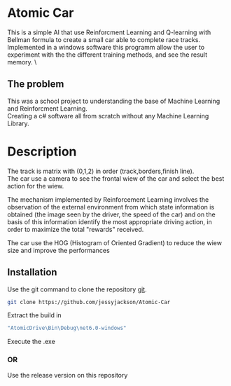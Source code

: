 # Atomic Car
This is a simple AI that use Reinforcment Learning and Q-learning with Bellman formula to create a small car able to complete race tracks. \
Implemented in a windows software this programm allow the user to experiment with the the different training methods, and see the result memory. \
## The problem
This was a school project to understanding the base of Machine Learning and Reinforcment Learning. \
Creating a c# software all from scratch without any Machine Learning Library.
# Description
The track is matrix with (0,1,2) in order (track,borders,finish line). \
The car use a camera to see the frontal wiew of the car and select the best action for the wiew.

The mechanism implemented by Reinforcement Learning involves the observation of the external environment from which state information is obtained (the image seen by the driver, the speed of the car) and on the basis of this information identify the most appropriate driving action, in order to maximize the total "rewards" received.

The car use the HOG (Histogram of Oriented Gradient) to reduce the wiew size and improve the performances 

## Installation

Use the git command to clone the repository [git](https://git-scm.com/).

```bash
git clone https://github.com/jessyjackson/Atomic-Car
```
Extract the build in
```bash
"AtomicDrive\Bin\Debug\net6.0-windows"  
```
Execute the .exe

### OR

Use the release version on this repository




